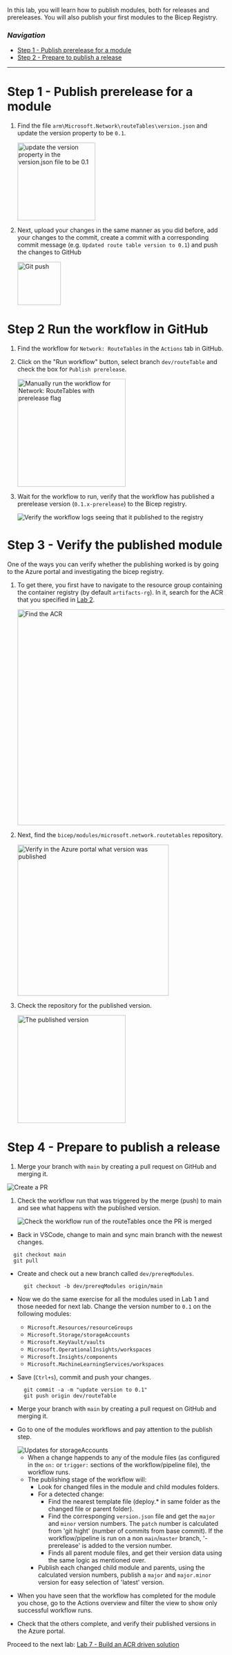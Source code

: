In this lab, you will learn how to publish modules, both for releases and prereleases. You will also publish your first modules to the Bicep Registry.

### _Navigation_
- [Step 1 - Publish prerelease for a module](#step-1---publish-prerelease-for-a-module)
- [Step 2 - Prepare to publish a release](#step-2---prepare-to-publish-a-release)

---

# Step 1 - Publish prerelease for a module

1. Find the file `arm\Microsoft.Network\routeTables\version.json` and update the version property to be `0.1`.

    <img src="./media/Lab6/1.png" alt="update the version property in the version.json file to be 0.1" height=180>

1. Next, upload your changes in the same manner as you did before, add your changes to the commit, create a commit with a corresponding commit message (e.g. `Updated route table version to 0.1`) and push the changes to GitHub

    <img src="./media/Lab9/gitpush.png" alt="Git push" height=100>

# Step 2 Run the workflow in GitHub

1.  Find the workflow for `Network: RouteTables` in the `Actions` tab in GitHub.

1.  Click on the "Run workflow" button, select branch `dev/routeTable` and check the box for `Publish prerelease`.

    <img src="./media/Lab6/triggerPreRelease.png" alt="Manually run the workflow for Network: RouteTables with prerelease flag" height=250>

1. Wait for the workflow to run, verify that the workflow has published a prerelease version (`0.1.x-prerelease`) to the Bicep registry.

    <img src="./media/Lab6/acrPublish.png" alt="Verify the workflow logs seeing that it published to the registry">

# Step 3 - Verify the published module

One of the ways you can verify whether the publishing worked is by going to the Azure portal and investigating the bicep registry. 

1. To get there, you first have to navigate to the resource group containing the container registry (by default `artifacts-rg`). In it, search for the ACR that you specified in [Lab 2](./Lab%202%20-%20Setup%20CARML%20prerequisites#Set-the-container-registry-unique-name).

    <img src="./media/Lab6/acrSelect.png" alt="Find the ACR" height=500>   

1. Next, find the `bicep/modules/microsoft.network.routetables` repository. 
    
    <img src="./media/Lab6/acrRepo.png" alt="Verify in the Azure portal what version was published" height=350>

1. Check the repository for the published version.

    <img src="./media/Lab6/acrVersion.png" alt="The published version" height=250>

# Step 4 - Prepare to publish a release

1. Merge your branch with `main` by creating a pull request on GitHub and merging it.

  <img src="./media/Lab6/5.png" alt="Create a PR">

1. Check the workflow run that was triggered by the merge (push) to main and see what happens with the published version.

    <img src="./media/Lab6/acrPublish.png" alt="Check the workflow run of the routeTables once the PR is merged">


- Back in VSCode, change to main and sync main branch with the newest changes.

```pwsh
  git checkout main
  git pull
```

- Create and check out a new branch called `dev/prereqModules`.

  ```pwsh
    git checkout -b dev/prereqModules origin/main
  ```

- Now we do the same exercise for all the modules used in Lab 1 and those needed for next lab. Change the version number to `0.1` on the following modules:
  - `Microsoft.Resources/resourceGroups`
  - `Microsoft.Storage/storageAccounts`
  - `Microsoft.KeyVault/vaults`
  - `Microsoft.OperationalInsights/workspaces`
  - `Microsoft.Insights/components`
  - `Microsoft.MachineLearningServices/workspaces`
- Save (`Ctrl+s`), commit and push your changes.

  ```pwsh
    git commit -a -m "update version to 0.1"
    git push origin dev/routeTable
  ```

- Merge your branch with `main` by creating a pull request on GitHub and merging it.
- Go to one of the modules workflows and pay attention to the publish step.

   <img src="./media/Lab6/7.png" alt="Updates for storageAccounts">

  - When a change happends to any of the module files (as configured in the `on:` or `trigger:` sections of the workflow/pipeline file), the workflow runs.
  - The publishing stage of the workflow will:
    - Look for changed files in the module and child modules folders.
    - For a detected change:
      - Find the nearest template file (deploy.* in same folder as the changed file or parent folder).
      - Find the corresponging `version.json` file and get the `major` and `minor` version numbers. The `patch` number is calculated from 'git hight' (number of commits from base commit). If the workflow/pipeline is run on a non `main`/`master` branch, '-prerelease' is added to the version number.
      - Finds all parent module files, and get their version data using the same logic as mentioned over.
    - Publish each changed child module and parents, using the calculated version numbers, publish a `major` and `major.minor` version for easy selection of 'latest' version.
- When you have seen that the workflow has completed for the module you chose, go to the Actions overview and filter the view to show only successful workflow runs.
- Check that the others complete, and verify their published versions in the Azure portal.

Proceed to the next lab: [Lab 7 - Build an ACR driven solution](./Lab%207%20-%20Build%20an%20ACR-driven%20solution.md)

